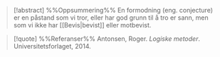 
> [!abstract] %%Oppsummering%%
En formodning (eng. conjecture) er en påstand som vi tror, eller har god grunn til å tro er sann, men som vi ikke har [[Bevis|bevist]] eller motbevist.

> [!quote] %%Referanser%%
Antonsen, Roger. *Logiske metoder*. Universitetsforlaget, 2014.